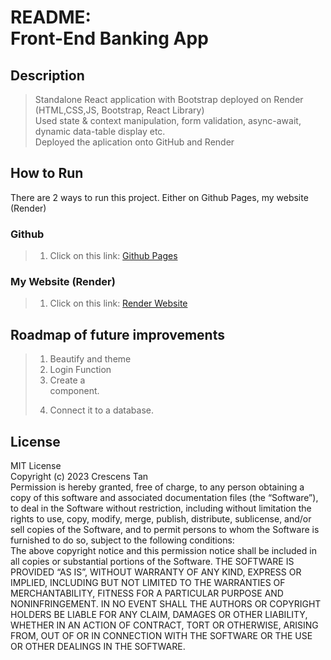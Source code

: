 # README: <br> Front-End Banking App

## Description
> Standalone React application with Bootstrap deployed on Render (HTML,CSS,JS, Bootstrap, React Library) <br>
> Used state & context manipulation, form validation, async-await, dynamic data-table display etc. <br>
> Deployed the aplication onto GitHub and Render<br>

## How to Run
There are 2 ways to run this project. Either on Github Pages, my website (Render)
### Github
> 1. Click on this link: [Github Pages](https://tancrescens.github.io/github-portfolio-project-front-end-banking-app/) <br>
### My Website (Render)
> 1. Click on this link: [Render Website](https://crescens-tanbankingapplication.onrender.com) <br>

## Roadmap of future improvements
> 1. Beautify and theme<br>
> 2. Login Function<br>
> 3. Create a <Form /> component.
> 4. Connect it to a database.

## License
MIT License<br>
Copyright (c) 2023 Crescens Tan<br>
Permission is hereby granted, free of charge, to any person obtaining a copy of this software and associated documentation files (the “Software”), to deal in the Software without restriction, including without limitation the rights to use, copy, modify, merge, publish, distribute, sublicense, and/or sell copies of the Software, and to permit persons to whom the Software is furnished to do so, subject to the following conditions: <br> 
The above copyright notice and this permission notice shall be included in all copies or substantial portions of the Software. THE SOFTWARE IS PROVIDED “AS IS”, WITHOUT WARRANTY OF ANY KIND, EXPRESS OR IMPLIED, INCLUDING BUT NOT LIMITED TO THE WARRANTIES OF MERCHANTABILITY, FITNESS FOR A PARTICULAR PURPOSE AND NONINFRINGEMENT. IN NO EVENT SHALL THE AUTHORS OR COPYRIGHT HOLDERS BE LIABLE FOR ANY CLAIM, DAMAGES OR OTHER LIABILITY, WHETHER IN AN ACTION OF CONTRACT, TORT OR OTHERWISE, ARISING FROM, OUT OF OR IN CONNECTION WITH THE SOFTWARE OR THE USE OR OTHER DEALINGS IN THE SOFTWARE.
